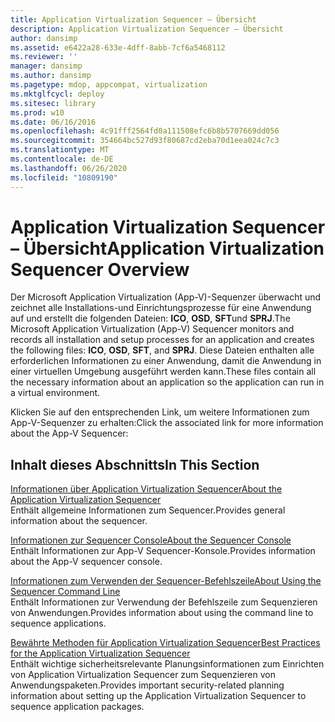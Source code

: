 ```yaml
---
title: Application Virtualization Sequencer – Übersicht
description: Application Virtualization Sequencer – Übersicht
author: dansimp
ms.assetid: e6422a28-633e-4dff-8abb-7cf6a5468112
ms.reviewer: ''
manager: dansimp
ms.author: dansimp
ms.pagetype: mdop, appcompat, virtualization
ms.mktglfcycl: deploy
ms.sitesec: library
ms.prod: w10
ms.date: 06/16/2016
ms.openlocfilehash: 4c91fff2564fd0a111508efc6b8b5707669dd056
ms.sourcegitcommit: 354664bc527d93f80687cd2eba70d1eea024c7c3
ms.translationtype: MT
ms.contentlocale: de-DE
ms.lasthandoff: 06/26/2020
ms.locfileid: "10809190"
---
```

# <span data-ttu-id="79a7f-103">Application Virtualization Sequencer – Übersicht</span><span class="sxs-lookup"><span data-stu-id="79a7f-103">Application Virtualization Sequencer Overview</span></span>


<span data-ttu-id="79a7f-104">Der Microsoft Application Virtualization (App-V)-Sequenzer überwacht und zeichnet alle Installations-und Einrichtungsprozesse für eine Anwendung auf und erstellt die folgenden Dateien: **ICO**, **OSD**, **SFT**und **SPRJ**.</span><span class="sxs-lookup"><span data-stu-id="79a7f-104">The Microsoft Application Virtualization (App-V) Sequencer monitors and records all installation and setup processes for an application and creates the following files: **ICO**, **OSD**, **SFT**, and **SPRJ**.</span></span> <span data-ttu-id="79a7f-105">Diese Dateien enthalten alle erforderlichen Informationen zu einer Anwendung, damit die Anwendung in einer virtuellen Umgebung ausgeführt werden kann.</span><span class="sxs-lookup"><span data-stu-id="79a7f-105">These files contain all the necessary information about an application so the application can run in a virtual environment.</span></span>

<span data-ttu-id="79a7f-106">Klicken Sie auf den entsprechenden Link, um weitere Informationen zum App-V-Sequenzer zu erhalten:</span><span class="sxs-lookup"><span data-stu-id="79a7f-106">Click the associated link for more information about the App-V Sequencer:</span></span>

## <span data-ttu-id="79a7f-107">Inhalt dieses Abschnitts</span><span class="sxs-lookup"><span data-stu-id="79a7f-107">In This Section</span></span>


<a href="" id="about-the-application-virtualization-sequencer"></a>[<span data-ttu-id="79a7f-108">Informationen über Application Virtualization Sequencer</span><span class="sxs-lookup"><span data-stu-id="79a7f-108">About the Application Virtualization Sequencer</span></span>](about-the-application-virtualization-sequencer.md)  
<span data-ttu-id="79a7f-109">Enthält allgemeine Informationen zum Sequencer.</span><span class="sxs-lookup"><span data-stu-id="79a7f-109">Provides general information about the sequencer.</span></span>

<a href="" id="about-the-sequencer-console"></a>[<span data-ttu-id="79a7f-110">Informationen zur Sequencer Console</span><span class="sxs-lookup"><span data-stu-id="79a7f-110">About the Sequencer Console</span></span>](about-the-sequencer-console.md)  
<span data-ttu-id="79a7f-111">Enthält Informationen zur App-V Sequencer-Konsole.</span><span class="sxs-lookup"><span data-stu-id="79a7f-111">Provides information about the App-V sequencer console.</span></span>

<a href="" id="about-using-the-sequencer-command-line"></a>[<span data-ttu-id="79a7f-112">Informationen zum Verwenden der Sequencer-Befehlszeile</span><span class="sxs-lookup"><span data-stu-id="79a7f-112">About Using the Sequencer Command Line</span></span>](about-using-the-sequencer-command-line.md)  
<span data-ttu-id="79a7f-113">Enthält Informationen zur Verwendung der Befehlszeile zum Sequenzieren von Anwendungen.</span><span class="sxs-lookup"><span data-stu-id="79a7f-113">Provides information about using the command line to sequence applications.</span></span>

<a href="" id="best-practices-for-the-application-virtualization-sequencer"></a>[<span data-ttu-id="79a7f-114">Bewährte Methoden für Application Virtualization Sequencer</span><span class="sxs-lookup"><span data-stu-id="79a7f-114">Best Practices for the Application Virtualization Sequencer</span></span>](best-practices-for-the-application-virtualization-sequencer-sp1.md)  
<span data-ttu-id="79a7f-115">Enthält wichtige sicherheitsrelevante Planungsinformationen zum Einrichten von Application Virtualization Sequencer zum Sequenzieren von Anwendungspaketen.</span><span class="sxs-lookup"><span data-stu-id="79a7f-115">Provides important security-related planning information about setting up the Application Virtualization Sequencer to sequence application packages.</span></span>

 

 





